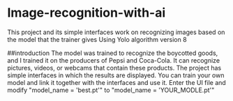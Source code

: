 # Image-recognition-with-ai
This project and its simple interfaces work on recognizing images based on the model that the trainer gives Using Yolo algorithm version 8 

##introduction
The model was trained to recognize the boycotted goods, and I trained it on the producers of Pepsi and Coca-Cola. It can recognize pictures, videos, or webcams that contain these products. The project has simple interfaces in which the results are displayed. You can train your own model and link it together with the interfaces and use it. Enter the UI file and modify "model_name = 'best.pt'"  to "model_name = 'YOUR_MODLE.pt'"



